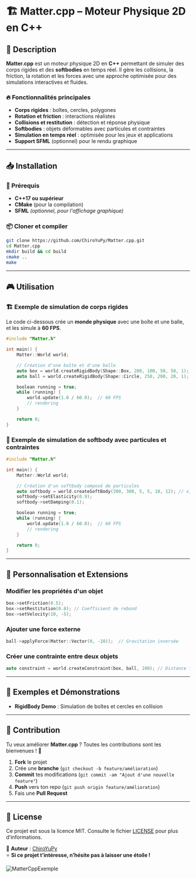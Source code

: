 # 🏗 Matter.cpp – Moteur Physique 2D en C++

## 🚀 Description

**Matter.cpp** est un moteur physique 2D en **C++** permettant de simuler des corps rigides et des **softbodies** en
temps réel. Il gère les collisions, la friction, la rotation et les forces avec une approche optimisée pour des
simulations interactives et fluides.

### 🔥 Fonctionnalités principales

- **Corps rigides** : boîtes, cercles, polygones
- **Rotation et friction** : interactions réalistes
- **Collisions et restitution** : détection et réponse physique
- **Softbodies** : objets déformables avec particules et contraintes
- **Simulation en temps réel** : optimisée pour les jeux et applications
- **Support SFML** (optionnel) pour le rendu graphique

---

## 📥 Installation

### 🔷 Prérequis

- **C++17 ou supérieur**
- **CMake** (pour la compilation)
- **SFML** *(optionnel, pour l'affichage graphique)*

### 📦 Cloner et compiler

```bash
git clone https://github.com/ChiroYuPy/Matter.cpp.git
cd Matter.cpp
mkdir build && cd build
cmake ..
make
```

---

## 🎮 Utilisation

### 🏗 Exemple de simulation de corps rigides

Le code ci-dessous crée un **monde physique** avec une boîte et une balle, et les simule à **60 FPS**.

```cpp
#include "Matter.h"

int main() {
    Matter::World world;

    // Création d'une boîte et d'une balle
    auto box = world.createRigidBody(Shape::Box, 200, 100, 50, 50, 1); // shape, x, y, width, height, mass
    auto ball = world.createRigidBody(Shape::Circle, 250, 200, 20, 1); // shape, x, y, radius, ùass

    boolean running = true;
    while (running) {
        world.update(1.0 / 60.0);  // 60 FPS
        // rendering
    }

    return 0;
}
```

### 🔗 Exemple de simulation de **softbody** avec particules et contraintes

```cpp
#include "Matter.h"

int main() {
    Matter::World world;

    // Création d'un softbody composé de particules
    auto softbody = world.createSoftBody(300, 300, 5, 5, 10, 12); // x, y, rows, cols, spacing, mass
    softbody->setElasticity(0.9);
    softbody->setDamping(0.1);

    boolean running = true;
    while (running) {
        world.update(1.0 / 60.0);  // 60 FPS
        // rendering
    }

    return 0;
}
```

---

## 🔧 Personnalisation et Extensions

### Modifier les propriétés d'un objet

```cpp
box->setFriction(0.5);
box->setRestitution(0.8); // Coefficient de rebond
box->setVelocity(10, -5);
```

### Ajouter une force externe

```cpp
ball->applyForce(Matter::Vector(0, -10));  // Gravitation inversée
```

### Créer une contrainte entre deux objets

```cpp
auto constraint = world.createConstraint(box, ball, 100); // Distance fixe de 100px
```

---

## 📌 Exemples et Démonstrations

- **RigidBody Demo** : Simulation de boîtes et cercles en collision

---

## 🤝 Contribution

Tu veux améliorer **Matter.cpp** ? Toutes les contributions sont les bienvenues ! 🚀

1. **Fork** le projet
2. Crée une **branche** (`git checkout -b feature/amélioration`)
3. **Commit** tes modifications (`git commit -am "Ajout d'une nouvelle feature"`)
4. **Push** vers ton repo (`git push origin feature/amélioration`)
5. Fais une **Pull Request**

---

## 📝 License

Ce projet est sous la licence MIT. Consulte le fichier [LICENSE](LICENSE) pour plus d’informations.

🔗 **Auteur** : [ChiroYuPy](https://github.com/ChiroYuPy)  
⭐ **Si ce projet t’intéresse, n’hésite pas à laisser une étoile !**

![MatterCppExemple](https://github.com/user-attachments/assets/3f8bd4a1-fe9d-4e56-b544-1d485ccf6d59)
